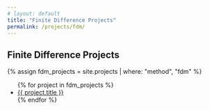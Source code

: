 ```yaml
---
# layout: default
title: "Finite Difference Projects"
permalink: /projects/fdm/
---
```


## Finite Difference Projects

{% assign fdm_projects = site.projects | where: "method", "fdm" %}
<ul>
  {% for project in fdm_projects %}
    <li><a href="{{ project.url }}">{{ project.title }}</a></li>
  {% endfor %}
</ul>
